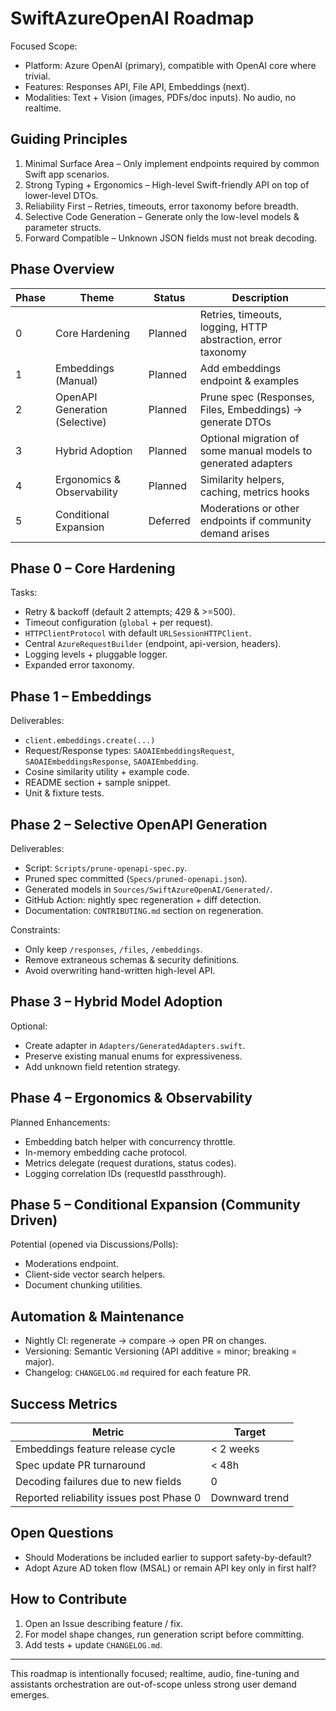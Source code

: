 # SwiftAzureOpenAI Roadmap

Focused Scope:
- Platform: Azure OpenAI (primary), compatible with OpenAI core where trivial.
- Features: Responses API, File API, Embeddings (next).
- Modalities: Text + Vision (images, PDFs/doc inputs). No audio, no realtime.

## Guiding Principles
1. Minimal Surface Area – Only implement endpoints required by common Swift app scenarios.
2. Strong Typing + Ergonomics – High-level Swift-friendly API on top of lower-level DTOs.
3. Reliability First – Retries, timeouts, error taxonomy before breadth.
4. Selective Code Generation – Generate only the low-level models & parameter structs.
5. Forward Compatible – Unknown JSON fields must not break decoding.

## Phase Overview

| Phase | Theme | Status | Description |
|-------|-------|--------|-------------|
| 0 | Core Hardening | Planned | Retries, timeouts, logging, HTTP abstraction, error taxonomy |
| 1 | Embeddings (Manual) | Planned | Add embeddings endpoint & examples |
| 2 | OpenAPI Generation (Selective) | Planned | Prune spec (Responses, Files, Embeddings) → generate DTOs |
| 3 | Hybrid Adoption | Planned | Optional migration of some manual models to generated adapters |
| 4 | Ergonomics & Observability | Planned | Similarity helpers, caching, metrics hooks |
| 5 | Conditional Expansion | Deferred | Moderations or other endpoints if community demand arises |

## Phase 0 – Core Hardening
Tasks:
- Retry & backoff (default 2 attempts; 429 & >=500).
- Timeout configuration (`global` + per request).
- `HTTPClientProtocol` with default `URLSessionHTTPClient`.
- Central `AzureRequestBuilder` (endpoint, api-version, headers).
- Logging levels + pluggable logger.
- Expanded error taxonomy.

## Phase 1 – Embeddings
Deliverables:
- `client.embeddings.create(...)`
- Request/Response types: `SAOAIEmbeddingsRequest`, `SAOAIEmbeddingsResponse`, `SAOAIEmbedding`.
- Cosine similarity utility + example code.
- README section + sample snippet.
- Unit & fixture tests.

## Phase 2 – Selective OpenAPI Generation
Deliverables:
- Script: `Scripts/prune-openapi-spec.py`.
- Pruned spec committed (`Specs/pruned-openapi.json`).
- Generated models in `Sources/SwiftAzureOpenAI/Generated/`.
- GitHub Action: nightly spec regeneration + diff detection.
- Documentation: `CONTRIBUTING.md` section on regeneration.

Constraints:
- Only keep `/responses`, `/files`, `/embeddings`.
- Remove extraneous schemas & security definitions.
- Avoid overwriting hand-written high-level API.

## Phase 3 – Hybrid Model Adoption
Optional:
- Create adapter in `Adapters/GeneratedAdapters.swift`.
- Preserve existing manual enums for expressiveness.
- Add unknown field retention strategy.

## Phase 4 – Ergonomics & Observability
Planned Enhancements:
- Embedding batch helper with concurrency throttle.
- In-memory embedding cache protocol.
- Metrics delegate (request durations, status codes).
- Logging correlation IDs (requestId passthrough).

## Phase 5 – Conditional Expansion (Community Driven)
Potential (opened via Discussions/Polls):
- Moderations endpoint.
- Client-side vector search helpers.
- Document chunking utilities.

## Automation & Maintenance
- Nightly CI: regenerate → compare → open PR on changes.
- Versioning: Semantic Versioning (API additive = minor; breaking = major).
- Changelog: `CHANGELOG.md` required for each feature PR.

## Success Metrics
| Metric | Target |
|--------|--------|
| Embeddings feature release cycle | < 2 weeks |
| Spec update PR turnaround | < 48h |
| Decoding failures due to new fields | 0 |
| Reported reliability issues post Phase 0 | Downward trend |

## Open Questions
- Should Moderations be included earlier to support safety-by-default?
- Adopt Azure AD token flow (MSAL) or remain API key only in first half?

## How to Contribute
1. Open an Issue describing feature / fix.
2. For model shape changes, run generation script before committing.
3. Add tests + update `CHANGELOG.md`.

---
This roadmap is intentionally focused; realtime, audio, fine-tuning and assistants orchestration are out-of-scope unless strong user demand emerges.
